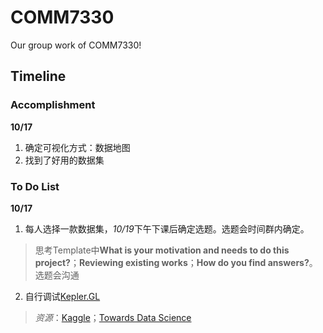 # COMM7330
Our group work of COMM7330!


## Timeline

### Accomplishment
**10/17**
1. 确定可视化方式：数据地图
2. 找到了好用的数据集

### To Do List
**10/17**
1. 每人选择一款数据集，*10/19*下午下课后确定选题。选题会时间群内确定。
> 思考Template中**What is your motivation and needs to do this project?**；**Reviewing existing works**；**How do you find answers?**。 选题会沟通
2. 自行调试[Kepler.GL](https://github.com/keplergl/kepler.gl)
> *资源*：[Kaggle](https://www.kaggle.com/datasets)；[Towards Data Science](https://towardsdatascience.com/)
